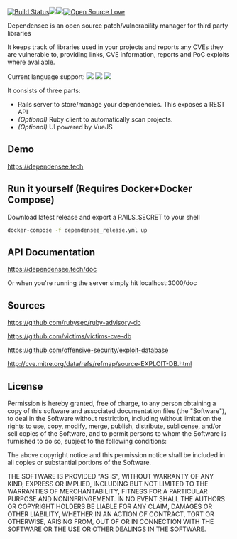 [![Build Status](https://travis-ci.com/PercussiveElbow/Dependensee.svg?token=pvU3wgppiDA8vnEdogBq&branch=master)](https://travis-ci.com/PercussiveElbow/Dependensee)<a href="https://codeclimate.com/repos/5aa7e0eca785aa028600a9a2/test_coverage"><img src="https://api.codeclimate.com/v1/badges/6bbd1f9404a076d9834f/test_coverage" /></a><a href="https://codeclimate.com/repos/5aa7e0eca785aa028600a9a2/maintainability"><img src="https://api.codeclimate.com/v1/badges/6bbd1f9404a076d9834f/maintainability" /></a>[![Open Source Love](https://badges.frapsoft.com/os/mit/mit.svg?v=102)](https://github.com/ellerbrock/open-source-badge/)
 

Dependensee is an open source patch/vulnerability manager for third party libraries

It keeps track of libraries used in your projects and reports any CVEs they are vulnerable to, providing links, CVE information, reports and PoC exploits where avaliable.

Current language support:
<a href="https://img.shields.io/badge/language-ruby-red.svg"><img src="https://img.shields.io/badge/language-ruby-red.svg"/></a>
<a href="https://img.shields.io/badge/language-java-blue.svg"><img src="https://img.shields.io/badge/language-java-blue.svg"/></a>
<a href="https://img.shields.io/badge/language-python-green.svg"><img src="https://img.shields.io/badge/language-python-green.svg"/></a>

It consists of three parts:
- Rails server to store/manage your dependencies. This exposes a REST API
- *(Optional)* Ruby client to automatically scan projects.
- *(Optional)* UI powered by VueJS

## Demo
https://dependensee.tech

## Run it yourself (Requires Docker+Docker Compose)
Download latest release and export a RAILS_SECRET to your shell
```bash
docker-compose -f dependensee_release.yml up
```

## API Documentation
https://dependensee.tech/doc

Or when you're running the server simply hit localhost:3000/doc

## Sources
https://github.com/rubysec/ruby-advisory-db

https://github.com/victims/victims-cve-db

https://github.com/offensive-security/exploit-database

http://cve.mitre.org/data/refs/refmap/source-EXPLOIT-DB.html

## License
Permission is hereby granted, free of charge, to any person obtaining a copy of this software and associated documentation files (the "Software"), to deal in the Software without restriction, including without limitation the rights to use, copy, modify, merge, publish, distribute, sublicense, and/or sell copies of the Software, and to permit persons to whom the Software is furnished to do so, subject to the following conditions:

The above copyright notice and this permission notice shall be included in all copies or substantial portions of the Software.

THE SOFTWARE IS PROVIDED "AS IS", WITHOUT WARRANTY OF ANY KIND, EXPRESS OR IMPLIED, INCLUDING BUT NOT LIMITED TO THE WARRANTIES OF MERCHANTABILITY, FITNESS FOR A PARTICULAR PURPOSE AND NONINFRINGEMENT. IN NO EVENT SHALL THE AUTHORS OR COPYRIGHT HOLDERS BE LIABLE FOR ANY CLAIM, DAMAGES OR OTHER LIABILITY, WHETHER IN AN ACTION OF CONTRACT, TORT OR OTHERWISE, ARISING FROM, OUT OF OR IN CONNECTION WITH THE SOFTWARE OR THE USE OR OTHER DEALINGS IN THE SOFTWARE. 
